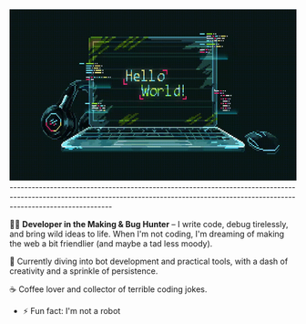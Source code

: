 <div align="center">
  <img src="https://raw.githubusercontent.com/GitHubCloud/GitHubCloud/main/helloworld.gif" width="600" height="300"/>
</div>
----------------------------------------------------------------------------------------------------------------------------------------------------------------------------------------

👩‍💻 **Developer in the Making & Bug Hunter** – I write code, debug tirelessly, and bring wild ideas to life. When I'm not coding, I'm dreaming of making the web a bit friendlier (and maybe a tad less moody).

🚀 Currently diving into bot development and practical tools, with a dash of creativity and a sprinkle of persistence.

☕ Coffee lover and collector of terrible coding jokes.
- ⚡ Fun fact: I'm not a robot

<!---
xomiscid/xomiscid is a ✨ special ✨ repository because its `README.md` (this file) appears on your GitHub profile.
You can click the Preview link to take a look at your changes.
--->
